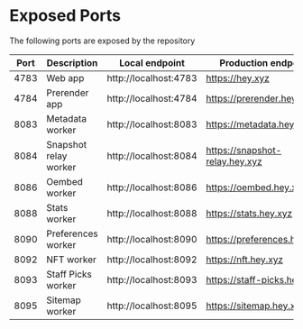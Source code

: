 # Exposed Ports

The following ports are exposed by the repository

| Port | Description           | Local endpoint        | Production endpoint            |
| ---- | --------------------- | --------------------- | ------------------------------ |
| 4783 | Web app               | http://localhost:4783 | https://hey.xyz                |
| 4784 | Prerender app         | http://localhost:4784 | https://prerender.hey.xyz      |
| 8083 | Metadata worker       | http://localhost:8083 | https://metadata.hey.xyz       |
| 8084 | Snapshot relay worker | http://localhost:8084 | https://snapshot-relay.hey.xyz |
| 8086 | Oembed worker         | http://localhost:8086 | https://oembed.hey.xyz         |
| 8088 | Stats worker          | http://localhost:8088 | https://stats.hey.xyz          |
| 8090 | Preferences worker    | http://localhost:8090 | https://preferences.hey.xyz    |
| 8092 | NFT worker            | http://localhost:8092 | https://nft.hey.xyz            |
| 8093 | Staff Picks worker    | http://localhost:8093 | https://staff-picks.hey.xyz    |
| 8095 | Sitemap worker        | http://localhost:8095 | https://sitemap.hey.xyz        |
